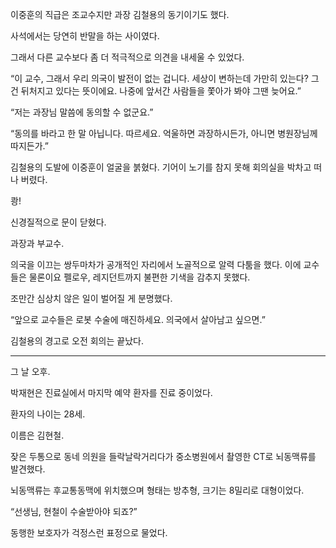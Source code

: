 이중훈의 직급은 조교수지만 과장 김철용의 동기이기도 했다.

사석에서는 당연히 반말을 하는 사이였다.

그래서 다른 교수보다 좀 더 적극적으로 의견을 내세울 수 있었다.

“이 교수, 그래서 우리 의국이 발전이 없는 겁니다. 세상이 변하는데 가만히 있는다? 그건 뒤처지고 있다는 뜻이에요. 나중에 앞서간 사람들을 쫓아가 봐야 그땐 늦어요.”

“저는 과장님 말씀에 동의할 수 없군요.”

“동의를 바라고 한 말 아닙니다. 따르세요. 억울하면 과장하시든가, 아니면 병원장님께 따지든가.”

김철용의 도발에 이중훈이 얼굴을 붉혔다. 기어이 노기를 참지 못해 회의실을 박차고 떠나 버렸다.

쾅!

신경질적으로 문이 닫혔다.

과장과 부교수.

의국을 이끄는 쌍두마차가 공개적인 자리에서 노골적으로 알력 다툼을 했다. 이에 교수들은 물론이요 펠로우, 레지던트까지 불편한 기색을 감추지 못했다.

조만간 심상치 않은 일이 벌어질 게 분명했다.

“앞으로 교수들은 로봇 수술에 매진하세요. 의국에서 살아남고 싶으면.”

김철용의 경고로 오전 회의는 끝났다.

* * *

그 날 오후.

박재현은 진료실에서 마지막 예약 환자를 진료 중이었다.

환자의 나이는 28세.

이름은 김현철.

잦은 두통으로 동네 의원을 들락날락거리다가 중소병원에서 촬영한 CT로 뇌동맥류를 발견했다.

뇌동맥류는 후교통동맥에 위치했으며 형태는 방추형, 크기는 8밀리로 대형이었다.

“선생님, 현철이 수술받아야 되죠?”

동행한 보호자가 걱정스런 표정으로 물었다.